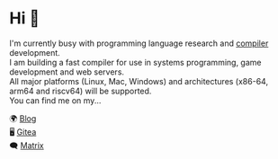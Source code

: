 # Hi 👋

I'm currently busy with programming language research and [compiler](https://git.akyoto.dev/cli/q) development.  
I am building a fast compiler for use in systems programming, game development and web servers.  
All major platforms (Linux, Mac, Windows) and architectures (x86-64, arm64 and riscv64) will be supported.  
You can find me on my...

🌍 [Blog](https://akyoto.dev)  
🖥️ [Gitea](https://git.akyoto.dev/explore/repos)  
🗨️ [Matrix](https://matrix.to/#/#community:akyoto.dev)
